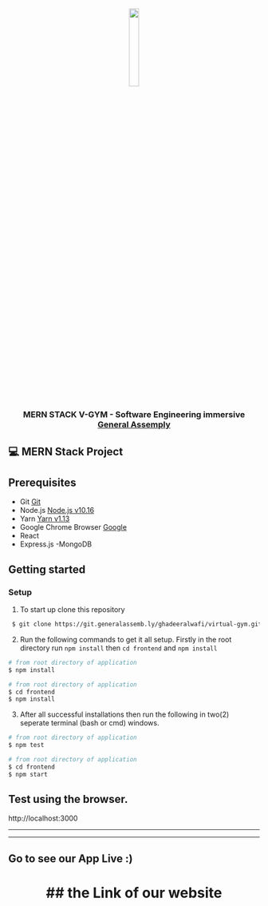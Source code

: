 <h1 align="center">
<img src="https://image.flaticon.com/icons/svg/2527/2527955.svg" width="20%" height="20%">
</h1>
<h3 align="center">
MERN STACK V-GYM - Software Engineering immersive <a href="https://generalassemb.ly/" target="__blank">General Assemply</a>
</h3>


## :computer: MERN Stack Project

## Prerequisites

- Git [Git](https://git-scm.com)
- Node.js [Node.js v10.16](https://nodejs.org/)
- Yarn [Yarn v1.13](https://yarnpkg.com/)
- Google Chrome Browser [Google](https://www.google.pt/intl/pt-PT/chrome/?brand=CHBD&gclid=CjwKCAiAxMLvBRBNEiwAKhr-nMvKg5nZhwHd__xLE-Mume31jYijN5WLG991vsf4owDGK4VNHWtrEhoCNRgQAvD_BwE&gclsrc=aw.ds)
- React 
- Express.js
-MongoDB


## Getting started

### Setup

1. To start up clone this repository

```bash
 $ git clone https://git.generalassemb.ly/ghadeeralwafi/virtual-gym.git
```

2. Run the following commands to get it all setup. Firstly in the root directory run `npm install` then `cd frontend` and `npm install`

```bash
# from root directory of application
$ npm install
```

```bash
# from root directory of application
$ cd frontend
$ npm install
```

3. After all successful installations then run the following in two(2) seperate terminal (bash or cmd) windows.

```bash
# from root directory of application
$ npm test
```

```bash
# from root directory of application
$ cd frontend
$ npm start
```

## Test using the browser.

http://localhost:3000


---

---

## Go to see our App Live :)

<h1 align="center">
## the Link of our website
</h1>
